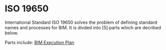 # ISO 19650

International Standard ISO 19650 solves the problem of defining standard names and processes for BIM. It is divded into [5] parts which are decribed below.

Parts include:
[BIM Execution Plan](/Concepts/BIMExecutionPlan)


